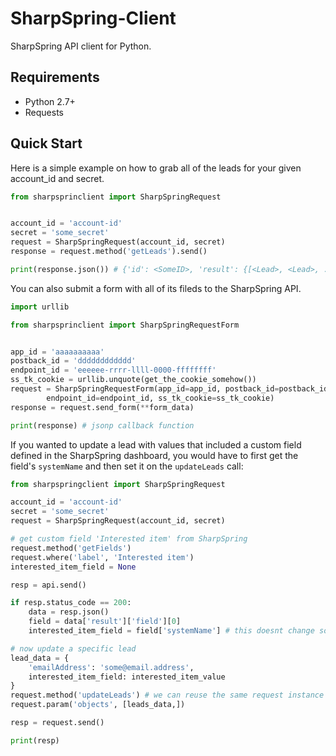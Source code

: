 # SharpSpring-Client

SharpSpring API client for Python.


## Requirements

* Python 2.7+
* Requests

## Quick Start

Here is a simple example on how to grab all of the leads for your given account_id and secret.

```python
from sharpsprinclient import SharpSpringRequest


account_id = 'account-id'
secret = 'some_secret'
request = SharpSpringRequest(account_id, secret)
response = request.method('getLeads').send()

print(response.json()) # {'id': <SomeID>, 'result': {[<Lead>, <Lead>, ...]}}
```

You can also submit a form with all of its fileds to the SharpSpring API.

```python
import urllib

from sharpsprinclient import SharpSpringRequestForm


app_id = 'aaaaaaaaaa'
postback_id = 'dddddddddddd'
endpoint_id = 'eeeeee-rrrr-llll-0000-ffffffff'
ss_tk_cookie = urllib.unquote(get_the_cookie_somehow())
request = SharpSpringRequestForm(app_id=app_id, postback_id=postback_id,
        endpoint_id=endpoint_id, ss_tk_cookie=ss_tk_cookie)
response = request.send_form(**form_data)

print(response) # jsonp callback function
```

If you wanted to update a lead with values that included a custom field defined in the SharpSpring dashboard, you would have to first get the field's `systemName` and then set it on the `updateLeads` call:

```python
from sharpspringclient import SharpSpringRequest

account_id = 'account-id'
secret = 'some_secret'
request = SharpSpringRequest(account_id, secret)

# get custom field 'Interested item' from SharpSpring
request.method('getFields')
request.where('label', 'Interested item')
interested_item_field = None

resp = api.send()

if resp.status_code == 200:
    data = resp.json()
    field = data['result']['field'][0]
    interested_item_field = field['systemName'] # this doesnt change so you can store it locally and save a lookup

# now update a specific lead
lead_data = {
    'emailAddress': 'some@email.address',
    interested_item_field: interested_item_value
}
request.method('updateLeads') # we can reuse the same request instance
request.param('objects', [leads_data,])

resp = request.send()

print(resp)
````